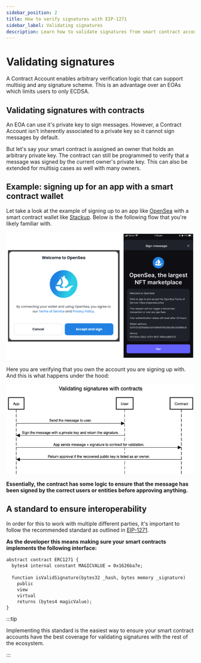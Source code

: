 ```yaml
---
sidebar_position: 2
title: How to verify signatures with EIP-1271
sidebar_label: Validating signatures
description: Learn how to validate signatures from smart contract accounts using EIP-1271 using this guide. Example included!
---
```


# Validating signatures

A Contract Account enables arbitrary verification logic that can support multisig and any signature scheme. This is an advantage over an EOAs which limits users to only ECDSA.

## Validating signatures with contracts

An EOA can use it's private key to sign messages. However, a Contract Account isn't inherently associated to a private key so it cannot sign messages by default.

But let's say your smart contract is assigned an owner that holds an arbitrary private key. The contract can still be programmed to verify that a message was signed by the current owner's private key. This can also be extended for multisig cases as well with many owners.

## Example: signing up for an app with a smart contract wallet

Let take a look at the example of signing up to an app like [OpenSea](https://opensea.io/) with a smart contract wallet like [Stackup](https://stackup.sh/). Below is the following flow that you're likely familiar with.

![Signature validation example](../../../static/img/signature-validation-example.png)

Here you are verifying that you own the account you are signing up with. And this is what happens under the hood:

![Validating signatures with contracts](../../../static/img/validating-signatures-with-contracts.png)

**Essentially, the contract has some logic to ensure that the message has been signed by the correct users or entities before approving anything.**

## A standard to ensure interoperability

In order for this to work with multiple different parties, it's important to follow the recommended standard as outlined in [EIP-1271](https://eips.ethereum.org/EIPS/eip-1271).

**As the developer this means making sure your smart contracts implements the following interface:**

```solidity
abstract contract ERC1271 {
  bytes4 internal constant MAGICVALUE = 0x1626ba7e;

  function isValidSignature(bytes32 _hash, bytes memory _signature)
    public
    view
    virtual
    returns (bytes4 magicValue);
}

```

:::tip

Implementing this standard is the easiest way to ensure your smart contract accounts have the best coverage for validating signatures with the rest of the ecosystem.

:::
